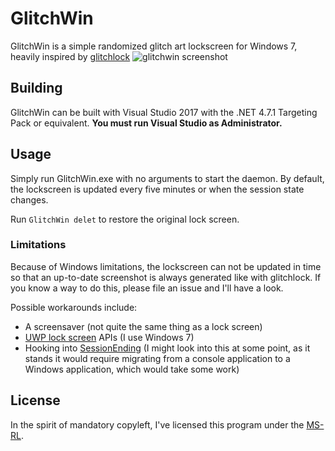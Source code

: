 # GlitchWin
GlitchWin is a simple randomized glitch art lockscreen for Windows 7, heavily inspired by
[glitchlock](https://github.com/xero/glitchlock)
![glitchwin screenshot](https://i.imgur.com/f51spkX.png "glitchwin screenshot")

## Building
GlitchWin can be built with Visual Studio 2017 with the .NET 4.7.1 Targeting Pack or equivalent.
**You must run Visual Studio as Administrator.**

## Usage
Simply run GlitchWin.exe with no arguments to start the daemon. By default, the lockscreen is
updated every five minutes or when the session state changes.

Run `GlitchWin delet` to restore the original lock screen.

### Limitations
Because of Windows limitations, the lockscreen can not be updated in time so that an up-to-date
screenshot is always generated like with glitchlock. If you know a way to do this, please file an
issue and I'll have a look.

Possible workarounds include:
* A screensaver (not quite the same thing as a lock screen)
* [UWP lock screen](https://docs.microsoft.com/en-us/uwp/api/windows.system.userprofile.lockscreen)
  APIs (I use Windows 7)
* Hooking into [SessionEnding](https://docs.microsoft.com/en-us/dotnet/api/microsoft.win32.systemevents.sessionending?view=netframework-4.7.2)
  (I might look into this at some point, as it stands it would require migrating from a console
  application to a Windows application, which would take some work)

## License
In the spirit of mandatory copyleft, I've licensed this program under the
[MS-RL](https://github.com/uwx/glitchwin/raw/master/LICENSE.txt).